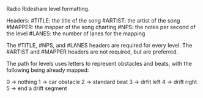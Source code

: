 Radio Rideshare level formatting.

Headers:
#TITLE: the title of the song
#ARTIST: the artist of the song
#MAPPER: the mapper of the song charting
#NPS: the notes per second of the level
#LANES: the number of lanes for the mapping

The #TITLE, #NPS, and #LANES headers are required for every level.
The #ARTIST and #MAPPER headers are not required, but are preferred.


The path for levels uses letters to represent obstacles and beats, with the following being already mapped:

0 -> nothing
1 -> car obstacle
2 -> standard beat
3 -> drfit left
4 -> drift right
5 -> end a drift segment
